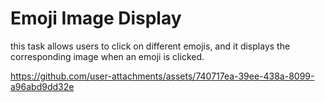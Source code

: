 # Emoji Image Display

this task allows users to click on different emojis, and it displays the corresponding image when an emoji is clicked.


https://github.com/user-attachments/assets/740717ea-39ee-438a-8099-a96abd9dd32e

